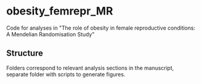 # obesity_femrepr_MR
Code for analyses in "The role of obesity in female reproductive conditions: A Mendelian Randomisation Study"

## Structure
Folders correspond to relevant analysis sections in the manuscript, separate folder with scripts to generate figures. 
